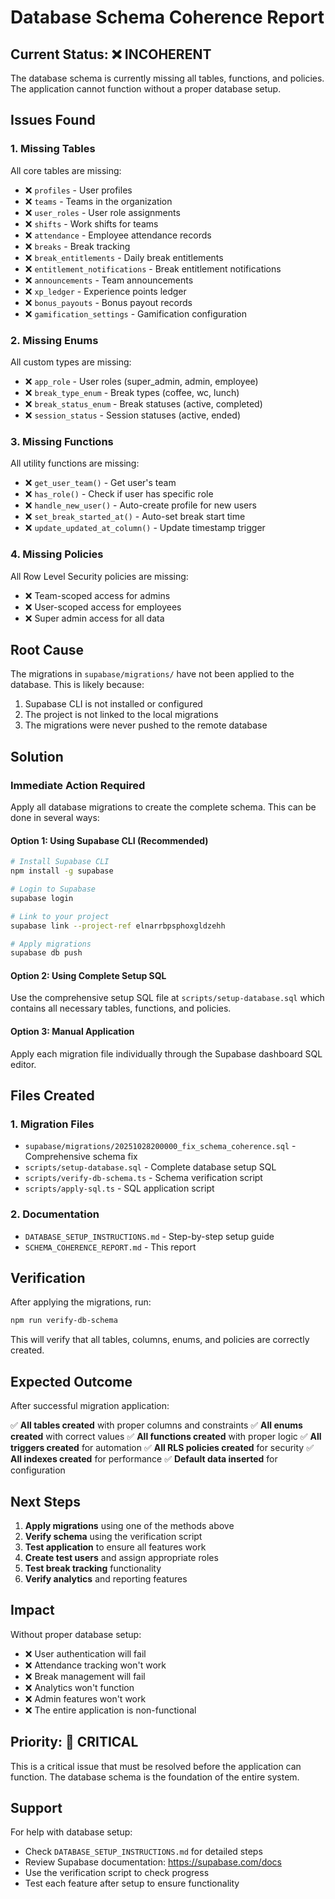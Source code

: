# Database Schema Coherence Report

## Current Status: ❌ INCOHERENT

The database schema is currently missing all tables, functions, and policies. The application cannot function without a proper database setup.

## Issues Found

### 1. Missing Tables
All core tables are missing:
- ❌ `profiles` - User profiles
- ❌ `teams` - Teams in the organization  
- ❌ `user_roles` - User role assignments
- ❌ `shifts` - Work shifts for teams
- ❌ `attendance` - Employee attendance records
- ❌ `breaks` - Break tracking
- ❌ `break_entitlements` - Daily break entitlements
- ❌ `entitlement_notifications` - Break entitlement notifications
- ❌ `announcements` - Team announcements
- ❌ `xp_ledger` - Experience points ledger
- ❌ `bonus_payouts` - Bonus payout records
- ❌ `gamification_settings` - Gamification configuration

### 2. Missing Enums
All custom types are missing:
- ❌ `app_role` - User roles (super_admin, admin, employee)
- ❌ `break_type_enum` - Break types (coffee, wc, lunch)
- ❌ `break_status_enum` - Break statuses (active, completed)
- ❌ `session_status` - Session statuses (active, ended)

### 3. Missing Functions
All utility functions are missing:
- ❌ `get_user_team()` - Get user's team
- ❌ `has_role()` - Check if user has specific role
- ❌ `handle_new_user()` - Auto-create profile for new users
- ❌ `set_break_started_at()` - Auto-set break start time
- ❌ `update_updated_at_column()` - Update timestamp trigger

### 4. Missing Policies
All Row Level Security policies are missing:
- ❌ Team-scoped access for admins
- ❌ User-scoped access for employees
- ❌ Super admin access for all data

## Root Cause

The migrations in `supabase/migrations/` have not been applied to the database. This is likely because:

1. Supabase CLI is not installed or configured
2. The project is not linked to the local migrations
3. The migrations were never pushed to the remote database

## Solution

### Immediate Action Required
Apply all database migrations to create the complete schema. This can be done in several ways:

#### Option 1: Using Supabase CLI (Recommended)
```bash
# Install Supabase CLI
npm install -g supabase

# Login to Supabase
supabase login

# Link to your project
supabase link --project-ref elnarrbpsphoxgldzehh

# Apply migrations
supabase db push
```

#### Option 2: Using Complete Setup SQL
Use the comprehensive setup SQL file at `scripts/setup-database.sql` which contains all necessary tables, functions, and policies.

#### Option 3: Manual Application
Apply each migration file individually through the Supabase dashboard SQL editor.

## Files Created

### 1. Migration Files
- `supabase/migrations/20251028200000_fix_schema_coherence.sql` - Comprehensive schema fix
- `scripts/setup-database.sql` - Complete database setup SQL
- `scripts/verify-db-schema.ts` - Schema verification script
- `scripts/apply-sql.ts` - SQL application script

### 2. Documentation
- `DATABASE_SETUP_INSTRUCTIONS.md` - Step-by-step setup guide
- `SCHEMA_COHERENCE_REPORT.md` - This report

## Verification

After applying the migrations, run:
```bash
npm run verify-db-schema
```

This will verify that all tables, columns, enums, and policies are correctly created.

## Expected Outcome

After successful migration application:

✅ **All tables created** with proper columns and constraints
✅ **All enums created** with correct values
✅ **All functions created** with proper logic
✅ **All triggers created** for automation
✅ **All RLS policies created** for security
✅ **All indexes created** for performance
✅ **Default data inserted** for configuration

## Next Steps

1. **Apply migrations** using one of the methods above
2. **Verify schema** using the verification script
3. **Test application** to ensure all features work
4. **Create test users** and assign appropriate roles
5. **Test break tracking** functionality
6. **Verify analytics** and reporting features

## Impact

Without proper database setup:
- ❌ User authentication will fail
- ❌ Attendance tracking won't work
- ❌ Break management will fail
- ❌ Analytics won't function
- ❌ Admin features won't work
- ❌ The entire application is non-functional

## Priority: 🔴 CRITICAL

This is a critical issue that must be resolved before the application can function. The database schema is the foundation of the entire system.

## Support

For help with database setup:
- Check `DATABASE_SETUP_INSTRUCTIONS.md` for detailed steps
- Review Supabase documentation: https://supabase.com/docs
- Use the verification script to check progress
- Test each feature after setup to ensure functionality